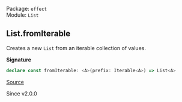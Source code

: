 Package: `effect`<br />
Module: `List`<br />

## List.fromIterable

Creates a new `List` from an iterable collection of values.

**Signature**

```ts
declare const fromIterable: <A>(prefix: Iterable<A>) => List<A>
```

[Source](https://github.com/Effect-TS/effect/tree/main/packages/effect/src/List.ts#L285)

Since v2.0.0